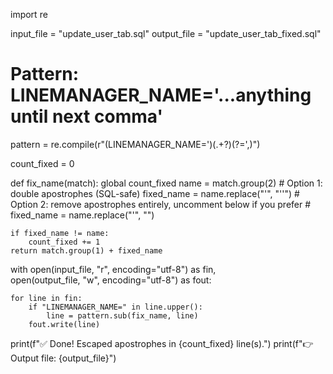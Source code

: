 import re

input_file = "update_user_tab.sql"
output_file = "update_user_tab_fixed.sql"

# Pattern: LINEMANAGER_NAME='...anything until next comma'
pattern = re.compile(r"(LINEMANAGER_NAME=')(.+?)(?=',)")

count_fixed = 0

def fix_name(match):
    global count_fixed
    name = match.group(2)
    # Option 1: double apostrophes (SQL-safe)
    fixed_name = name.replace("'", "''")
    # Option 2: remove apostrophes entirely, uncomment below if you prefer
    # fixed_name = name.replace("'", "")
    
    if fixed_name != name:
        count_fixed += 1
    return match.group(1) + fixed_name

with open(input_file, "r", encoding="utf-8") as fin, \
     open(output_file, "w", encoding="utf-8") as fout:

    for line in fin:
        if "LINEMANAGER_NAME=" in line.upper():
            line = pattern.sub(fix_name, line)
        fout.write(line)

print(f"✅ Done! Escaped apostrophes in {count_fixed} line(s).")
print(f"👉 Output file: {output_file}")
